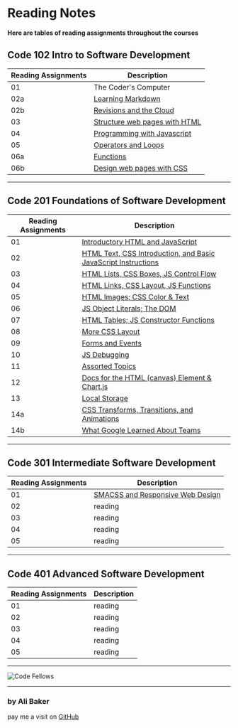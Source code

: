 # Reading Notes

**Here are tables of reading assignments throughout the courses**

## Code 102 Intro to Software Development

| Reading Assignments | Description |
| ------------------- | ----------- |
| 01                  | The Coder's Computer        |
| 02a                 | [Learning Markdown](https://alibakersartawi.github.io/reading-notes/102/about) |
| 02b                 | [Revisions and the Cloud](https://alibakersartawi.github.io/reading-notes/102/GitIntro) |
| 03                  | [Structure web pages with HTML](https://alibakersartawi.github.io/reading-notes/102/html1) |
| 04                  | [Programming with Javascript](https://alibakersartawi.github.io/reading-notes/102/javascript) |
| 05                  | [Operators and Loops](https://alibakersartawi.github.io/reading-notes/102/operators&loops) |
| 06a                 | [Functions](https://alibakersartawi.github.io/reading-notes/102/functions) |
| 06b                 | [Design web pages with CSS](https://alibakersartawi.github.io/reading-notes/102/cssdesign) |

---

## Code 201 Foundations of Software Development

| Reading Assignments | Description |
| ------------------- | ----------- |
| 01                  | [Introductory HTML and JavaScript](https://alibakersartawi.github.io/reading-notes/201/class-01) |
| 02                  | [HTML Text, CSS Introduction, and Basic JavaScript Instructions](https://alibakersartawi.github.io/reading-notes/201/class-02) |
| 03                  | [HTML Lists, CSS Boxes, JS Control Flow](https://alibakersartawi.github.io/reading-notes/201/class-03) |
| 04                  | [HTML Links, CSS Layout, JS Functions](https://alibakersartawi.github.io/reading-notes/201/class-04) |
| 05                  | [HTML Images; CSS Color & Text](https://alibakersartawi.github.io/reading-notes/201/class-05) |
| 06                  | [JS Object Literals; The DOM](https://alibakersartawi.github.io/reading-notes/201/class-06) |
| 07                  | [HTML Tables; JS Constructor Functions](https://alibakersartawi.github.io/reading-notes/201/class-07) |
| 08                  | [More CSS Layout](https://alibakersartawi.github.io/reading-notes/201/class-08) |
| 09                  | [Forms and Events](https://alibakersartawi.github.io/reading-notes/201/class-09) |
| 10                  | [JS Debugging](https://alibakersartawi.github.io/reading-notes/201/class-10) |
| 11                  | [Assorted Topics](https://alibakersartawi.github.io/reading-notes/201/class-11) |
| 12                  | [Docs for the HTML (canvas) Element & Chart.js](https://alibakersartawi.github.io/reading-notes/201/class-12) |
| 13                  | [Local Storage](https://alibakersartawi.github.io/reading-notes/201/class-13)|
| 14a                 | [CSS Transforms, Transitions, and Animations](https://alibakersartawi.github.io/reading-notes/201/class-14a) |
| 14b                 | [What Google Learned About Teams](https://alibakersartawi.github.io/reading-notes/201/class-14b) |

---

## Code 301 Intermediate Software Development

| Reading Assignments | Description |
| ------------------- | ----------- |
| 01                  | [SMACSS and Responsive Web Design](https://alibakersartawi.github.io/reading-notes/301/read-01) |
| 02                  | reading |
| 03                  | reading |
| 04                  | reading |
| 05                  | reading |

---

## Code 401 Advanced Software Development

| Reading Assignments | Description |
| ------------------- | ----------- |
| 01                  | reading |
| 02                  | reading |
| 03                  | reading |
| 04                  | reading |
| 05                  | reading |

---

![Code Fellows](https://avatars.githubusercontent.com/u/3904529?s=280&v=4)

---

### **by Ali Baker**
pay me a visit on [GitHub](https://github.com/AliBakerSartawi)